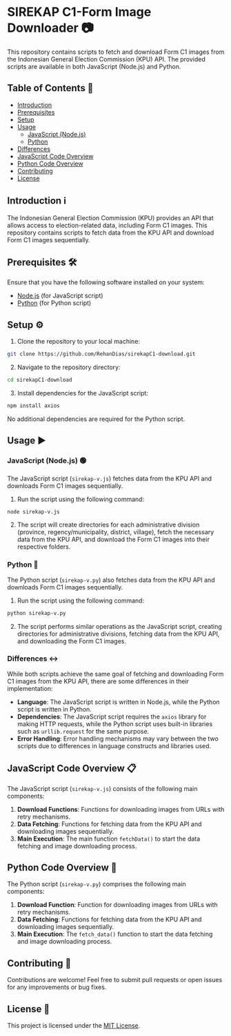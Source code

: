 
# SIREKAP C1-Form Image Downloader 📷

This repository contains scripts to fetch and download Form C1 images from the Indonesian General Election Commission (KPU) API. The provided scripts are available in both JavaScript (Node.js) and Python.

## Table of Contents 📜

- [Introduction](?tab=readme-ov-file#introduction-ℹ️)
- [Prerequisites](?tab=readme-ov-file#prerequisites-️)
- [Setup](?tab=readme-ov-file#setup-️)
- [Usage](?tab=readme-ov-file#usage-)
  - [JavaScript (Node.js)](?tab=readme-ov-file#javascript-nodejs-)
  - [Python](?tab=readme-ov-file#python-)
- [Differences](?tab=readme-ov-file#differences-)
- [JavaScript Code Overview](?tab=readme-ov-file#javascript-code-overview-)
- [Python Code Overview](?tab=readme-ov-file#python-code-overview-)
- [Contributing](?tab=readme-ov-file#contributing-)
- [License](?tab=readme-ov-file#license-)


## Introduction ℹ️

The Indonesian General Election Commission (KPU) provides an API that allows access to election-related data, including Form C1 images. This repository contains scripts to fetch data from the KPU API and download Form C1 images sequentially.

## Prerequisites 🛠️

Ensure that you have the following software installed on your system:

- [Node.js](https://nodejs.org/) (for JavaScript script)
- [Python](https://www.python.org/) (for Python script)

## Setup ⚙️

1. Clone the repository to your local machine:

```bash
git clone https://github.com/RehanDias/sirekapC1-download.git
```

2. Navigate to the repository directory:

```bash
cd sirekapC1-download
```

3. Install dependencies for the JavaScript script:

```bash
npm install axios
```

No additional dependencies are required for the Python script.

## Usage ▶️

### JavaScript (Node.js) 🟢

The JavaScript script (`sirekap-v.js`) fetches data from the KPU API and downloads Form C1 images sequentially.

1. Run the script using the following command:

```bash
node sirekap-v.js
```

2. The script will create directories for each administrative division (province, regency/municipality, district, village), fetch the necessary data from the KPU API, and download the Form C1 images into their respective folders.

### Python 🐍

The Python script (`sirekap-v.py`) also fetches data from the KPU API and downloads Form C1 images sequentially.

1. Run the script using the following command:

```bash
python sirekap-v.py
```

2. The script performs similar operations as the JavaScript script, creating directories for administrative divisions, fetching data from the KPU API, and downloading the Form C1 images.

### Differences ↔️

While both scripts achieve the same goal of fetching and downloading Form C1 images from the KPU API, there are some differences in their implementation:

- **Language**: The JavaScript script is written in Node.js, while the Python script is written in Python.
- **Dependencies**: The JavaScript script requires the `axios` library for making HTTP requests, while the Python script uses built-in libraries such as `urllib.request` for the same purpose.
- **Error Handling**: Error handling mechanisms may vary between the two scripts due to differences in language constructs and libraries used.

## JavaScript Code Overview 📋

The JavaScript script (`sirekap-v.js`) consists of the following main components:

1. **Download Functions**: Functions for downloading images from URLs with retry mechanisms.
2. **Data Fetching**: Functions for fetching data from the KPU API and downloading images sequentially.
3. **Main Execution**: The main function `fetchData()` to start the data fetching and image downloading process.

## Python Code Overview 🐍

The Python script (`sirekap-v.py`) comprises the following main components:

1. **Download Function**: Function for downloading images from URLs with retry mechanisms.
2. **Data Fetching**: Functions for fetching data from the KPU API and downloading images sequentially.
3. **Main Execution**: The `fetch_data()` function to start the data fetching and image downloading process.

## Contributing 🤝

Contributions are welcome! Feel free to submit pull requests or open issues for any improvements or bug fixes.

## License 📝

This project is licensed under the [MIT License](LICENSE).
